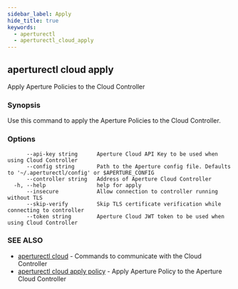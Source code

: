 ```yaml
---
sidebar_label: Apply
hide_title: true
keywords:
  - aperturectl
  - aperturectl_cloud_apply
---
```


<!-- markdownlint-disable -->

## aperturectl cloud apply

Apply Aperture Policies to the Cloud Controller

### Synopsis

Use this command to apply the Aperture Policies to the Cloud Controller.

### Options

```
      --api-key string      Aperture Cloud API Key to be used when using Cloud Controller
      --config string       Path to the Aperture config file. Defaults to '~/.aperturectl/config' or $APERTURE_CONFIG
      --controller string   Address of Aperture Cloud Controller
  -h, --help                help for apply
      --insecure            Allow connection to controller running without TLS
      --skip-verify         Skip TLS certificate verification while connecting to controller
      --token string        Aperture Cloud JWT token to be used when using Cloud Controller
```

### SEE ALSO

- [aperturectl cloud](/reference/aperturectl/cloud/cloud.md) - Commands to communicate with the Cloud Controller
- [aperturectl cloud apply policy](/reference/aperturectl/cloud/apply/policy/policy.md) - Apply Aperture Policy to the Aperture Cloud Controller
